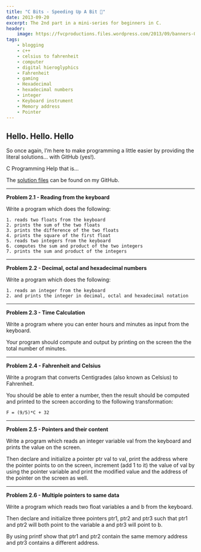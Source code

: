 ```yaml
---
title: "C Bits - Speeding Up A Bit 🚤"
date: 2013-09-20
excerpt: The 2nd part in a mini-series for beginners in C.
header:
    image: https://fvcproductions.files.wordpress.com/2013/09/banners-001.jpg?w=1024&h=436&crop=1
tags:
    - blogging
    - c++
    - celsius to fahrenheit
    - computer
    - digital hieroglyphics
    - Fahrenheit
    - gaming
    - Hexadecimal
    - hexadecimal numbers
    - integer
    - Keyboard instrument
    - Memory address
    - Pointer
---
```


Hello. Hello. Hello
--------------------

So once again, I’m here to make programming a little easier by providing
the literal solutions… with GitHub (yes!).

C Programming Help that is…

The [solution
files](https://github.com/fvcproductions/BITS/tree/master/C-Bits/Part-II "Solution Files | C Bits Part 2")
can be found on my GitHub.

------------------------------------------------------------------------

**Problem 2.1 - Reading from the keyboard**

Write a program which does the following:

    1. reads two floats from the keyboard
    2. prints the sum of the two floats
    3. prints the difference of the two floats
    4. prints the square of the first float
    5. reads two integers from the keyboard
    6. computes the sum and product of the two integers
    7. prints the sum and product of the integers

------------------------------------------------------------------------

**Problem 2.2 - Decimal, octal and hexadecimal numbers**

Write a program which does the following:

    1. reads an integer from the keyboard
    2. and prints the integer in decimal, octal and hexadecimal notation

------------------------------------------------------------------------

**Problem 2.3 - Time Calculation**

Write a program where you can enter hours and minutes as input from the
keyboard.

Your program should compute and output by printing on the screen the the
total number of minutes.

------------------------------------------------------------------------

**Problem 2.4 - Fahrenheit and Celsius**

Write a program that converts Centigrades (also known as Celsius) to
Fahrenheit.

You should be able to enter a number, then the result should be computed
and printed to the screen according to the following transformation:

    F = (9/5)*C + 32

------------------------------------------------------------------------

**Problem 2.5 - Pointers and their content**

Write a program which reads an integer variable val from the keyboard
and prints the value on the screen.

Then declare and initialize a pointer ptr val to val, print the address
where the pointer points to on the screen, increment (add 1 to it) the
value of val by using the pointer variable and print the modified value
and the address of the pointer on the screen as well.

------------------------------------------------------------------------

**Problem 2.6 - Multiple pointers to same data**

Write a program which reads two float variables a and b from the
keyboard.

Then declare and initialize three pointers ptr1, ptr2 and ptr3 such that
ptr1 and ptr2 will both point to the variable a and ptr3 will point to
b.

By using printf show that ptr1 and ptr2 contain the same memory address
and ptr3 contains a different address.
